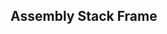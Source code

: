 ## Assembly Stack Frame <img alt="" src="https://img.shields.io/static/v1?label=License&message=MIT&color=ORANGE">